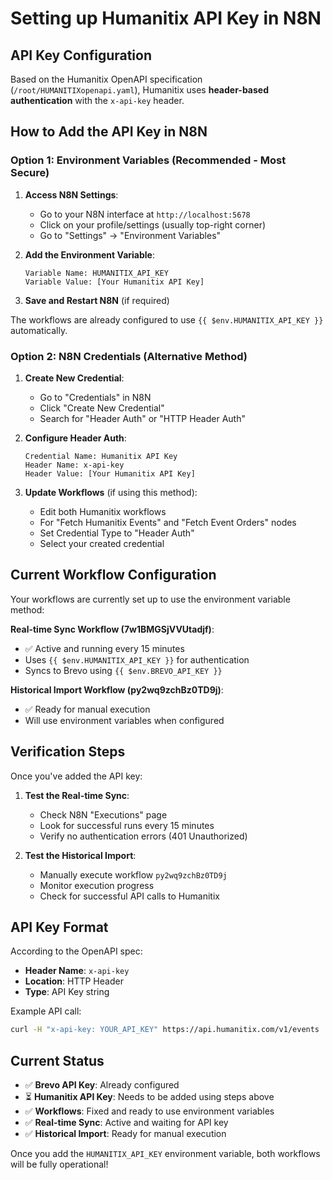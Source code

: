 # Setting up Humanitix API Key in N8N

## API Key Configuration

Based on the Humanitix OpenAPI specification (`/root/HUMANITIXopenapi.yaml`), Humanitix uses **header-based authentication** with the `x-api-key` header.

## How to Add the API Key in N8N

### Option 1: Environment Variables (Recommended - Most Secure)

1. **Access N8N Settings**:
   - Go to your N8N interface at `http://localhost:5678`
   - Click on your profile/settings (usually top-right corner)
   - Go to "Settings" → "Environment Variables"

2. **Add the Environment Variable**:
   ```
   Variable Name: HUMANITIX_API_KEY
   Variable Value: [Your Humanitix API Key]
   ```

3. **Save and Restart N8N** (if required)

The workflows are already configured to use `{{ $env.HUMANITIX_API_KEY }}` automatically.

### Option 2: N8N Credentials (Alternative Method)

1. **Create New Credential**:
   - Go to "Credentials" in N8N
   - Click "Create New Credential"
   - Search for "Header Auth" or "HTTP Header Auth"

2. **Configure Header Auth**:
   ```
   Credential Name: Humanitix API Key
   Header Name: x-api-key
   Header Value: [Your Humanitix API Key]
   ```

3. **Update Workflows** (if using this method):
   - Edit both Humanitix workflows
   - For "Fetch Humanitix Events" and "Fetch Event Orders" nodes
   - Set Credential Type to "Header Auth"
   - Select your created credential

## Current Workflow Configuration

Your workflows are currently set up to use the environment variable method:

**Real-time Sync Workflow (7w1BMGSjVVUtadjf)**:
- ✅ Active and running every 15 minutes
- Uses `{{ $env.HUMANITIX_API_KEY }}` for authentication
- Syncs to Brevo using `{{ $env.BREVO_API_KEY }}`

**Historical Import Workflow (py2wq9zchBz0TD9j)**:
- ✅ Ready for manual execution
- Will use environment variables when configured

## Verification Steps

Once you've added the API key:

1. **Test the Real-time Sync**:
   - Check N8N "Executions" page
   - Look for successful runs every 15 minutes
   - Verify no authentication errors (401 Unauthorized)

2. **Test the Historical Import**:
   - Manually execute workflow `py2wq9zchBz0TD9j`
   - Monitor execution progress
   - Check for successful API calls to Humanitix

## API Key Format

According to the OpenAPI spec:
- **Header Name**: `x-api-key`
- **Location**: HTTP Header
- **Type**: API Key string

Example API call:
```bash
curl -H "x-api-key: YOUR_API_KEY" https://api.humanitix.com/v1/events
```

## Current Status

- ✅ **Brevo API Key**: Already configured
- ⏳ **Humanitix API Key**: Needs to be added using steps above
- ✅ **Workflows**: Fixed and ready to use environment variables
- ✅ **Real-time Sync**: Active and waiting for API key
- ✅ **Historical Import**: Ready for manual execution

Once you add the `HUMANITIX_API_KEY` environment variable, both workflows will be fully operational!